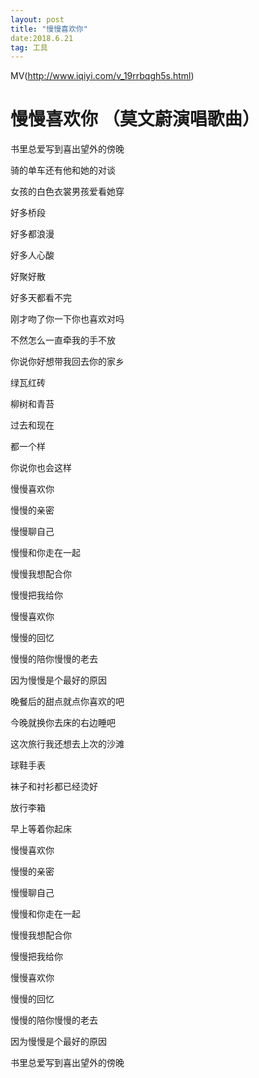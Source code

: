 ```yaml
---
layout: post
title: "慢慢喜欢你"
date:2018.6.21
tag: 工具 
---
```


MV(http://www.iqiyi.com/v_19rrbqgh5s.html)

# 慢慢喜欢你 （莫文蔚演唱歌曲）

书里总爱写到喜出望外的傍晚

骑的单车还有他和她的对谈

女孩的白色衣裳男孩爱看她穿

好多桥段

好多都浪漫

好多人心酸

好聚好散

好多天都看不完

刚才吻了你一下你也喜欢对吗

不然怎么一直牵我的手不放

你说你好想带我回去你的家乡

绿瓦红砖

柳树和青苔

过去和现在

都一个样

你说你也会这样

慢慢喜欢你

慢慢的亲密

慢慢聊自己

慢慢和你走在一起

慢慢我想配合你

慢慢把我给你

慢慢喜欢你

慢慢的回忆

慢慢的陪你慢慢的老去

因为慢慢是个最好的原因

晚餐后的甜点就点你喜欢的吧

今晚就换你去床的右边睡吧

这次旅行我还想去上次的沙滩

球鞋手表

袜子和衬衫都已经烫好

放行李箱

早上等着你起床

慢慢喜欢你

慢慢的亲密

慢慢聊自己

慢慢和你走在一起

慢慢我想配合你

慢慢把我给你

慢慢喜欢你

慢慢的回忆

慢慢的陪你慢慢的老去

因为慢慢是个最好的原因

书里总爱写到喜出望外的傍晚

